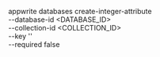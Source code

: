 appwrite databases create-integer-attribute \
    --database-id <DATABASE_ID> \
    --collection-id <COLLECTION_ID> \
    --key '' \
    --required false
